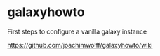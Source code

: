 # galaxyhowto
First steps to configure a vanilla galaxy instance

https://github.com/joachimwolff/galaxyhowto/wiki
